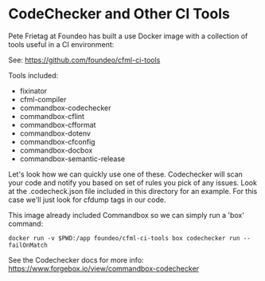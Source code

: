 # CodeChecker and Other CI Tools

Pete Frietag at Foundeo has built a use Docker image with a collection of tools
useful in a CI environment:

See: https://github.com/foundeo/cfml-ci-tools

Tools included:

- fixinator
- cfml-compiler
- commandbox-codechecker
- commandbox-cflint
- commandbox-cfformat
- commandbox-dotenv
- commandbox-cfconfig
- commandbox-docbox
- commandbox-semantic-release

Let's look how we can quickly use one of these.  Codechecker will scan your code and notify you
based on set of rules you pick of any issues.  Look at the .codecheck.json file included in this
directory for an example.  For this case we'll just look for cfdump tags in our code.

This image already included Commandbox so we can simply run a 'box' command:

```
docker run -v $PWD:/app foundeo/cfml-ci-tools box codechecker run --failOnMatch
```

See the Codechecker docs for more info: https://www.forgebox.io/view/commandbox-codechecker




